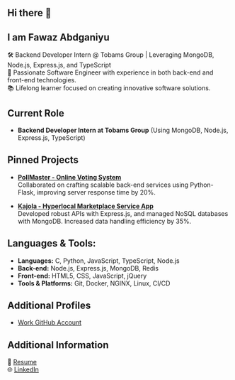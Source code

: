 ## Hi there 👋 
## I am Fawaz Abdganiyu

🛠️ Backend Developer Intern @ Tobams Group | Leveraging MongoDB, Node.js, Express.js, and TypeScript  
🌟 Passionate Software Engineer with experience in both back-end and front-end technologies.  
📚 Lifelong learner focused on creating innovative software solutions.  

## Current Role
- **Backend Developer Intern at Tobams Group**
  (Using MongoDB, Node.js, Express.js, TypeScript)

## Pinned Projects
- **[PollMaster - Online Voting System](https://github.com/Fawazabdganiyu/Online-Voting-App)**  
  Collaborated on crafting scalable back-end services using Python-Flask, improving server response time by 20%.

- **[Kajola - Hyperlocal Marketplace Service App](https://github.com/fawazabdganiyu/Kajola)**  
  Developed robust APIs with Express.js, and managed NoSQL databases with MongoDB. Increased data handling efficiency by 35%.

## Languages & Tools:
- **Languages:** C, Python, JavaScript, TypeScript, Node.js
- **Back-end:** Node.js, Express.js, MongoDB, Redis
- **Front-end:** HTML5, CSS, JavaScript, jQuery
- **Tools & Platforms:** Git, Docker, NGINX, Linux, CI/CD

## Additional Profiles
- [Work GitHub Account](https://github.com/Fawaz-codes)

## Additional Information
📄 [Resume](https://drive.google.com/file/d/18hBzd3WG8sKZNGcTYVeBbanpS-lmLCFm/view?usp=drive_link)  
🌐 [LinkedIn](https://www.linkedin.com/in/fawazabdganiyu/)


<!--
**Fawazabdganiyu/Fawazabdganiyu** is a ✨ _special_ ✨ repository because its `README.md` (this file) appears on your GitHub profile.

Here are some ideas to get you started:

- 🔭 I’m currently working on ...
- 🌱 I’m currently learning ...
- 👯 I’m looking to collaborate on ...
- 🤔 I’m looking for help with ...
- 💬 Ask me about ...
- 📫 How to reach me: ...
- 😄 Pronouns: ...
- ⚡ Fun fact: ...
-->
